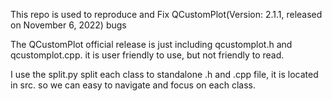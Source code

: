 This repo is used to reproduce and Fix QCustomPlot(Version: 2.1.1, released on November 6, 2022) bugs

The QCustomPlot official release is just including qcustomplot.h and qcustomplot.cpp. it is user friendly to use, but not friendly to read.

I use the split.py split each class to standalone .h and .cpp file, it is located in src. so we can easy to navigate and focus on each class.

